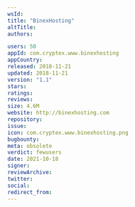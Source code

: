 ```yaml
---
wsId: 
title: "BinexHosting"
altTitle: 
authors:

users: 50
appId: com.cryptex.www.binexhosting
appCountry: 
released: 2018-11-21
updated: 2018-11-21
version: "1.1"
stars: 
ratings: 
reviews: 
size: 4.6M
website: http://binexhosting.com
repository: 
issue: 
icon: com.cryptex.www.binexhosting.png
bugbounty: 
meta: obsolete
verdict: fewusers
date: 2021-10-18
signer: 
reviewArchive:
twitter: 
social:
redirect_from:
---
```


